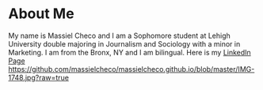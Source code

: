 # About Me
My name is Massiel Checo and I am a Sophomore student at Lehigh University double majoring in Journalism and Sociology with a minor in Marketing. I am from the Bronx, NY and I am bilingual. Here is my [LinkedIn Page](https://www.linkedin.com/in/massiel-checo-302065138/)
https://github.com/massielcheco/massielcheco.github.io/blob/master/IMG-1748.jpg?raw=true
